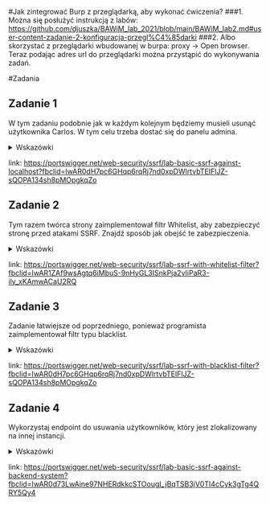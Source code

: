 #Jak zintegrować Burp z przeglądarką, aby wykonać ćwiczenia?
###1. Można się posłużyć instrukcją z labów: https://github.com/djuszka/BAWiM_lab_2021/blob/main/BAWiM_lab2.md#user-content-zadanie-2-konfiguracja-przegl%C4%85darki
###2. Albo skorzystać z przeglądarki wbudowanej w burpa: proxy -> Open browser. Teraz podając adres url do przeglądarki można przystąpić do wykonywania zadań.


#Zadania

## Zadanie 1
W tym zadaniu podobnie jak w każdym kolejnym będziemy musieli usunąć użytkownika Carlos. W tym celu trzeba dostać się do panelu admina.  

<details>
<summary>Wskazówki</summary>

* W narzędziu Burp przyjrzyj się dokładnie Requestowi, który jest wysyłany po naciśnięciu przycisku "Check Stock".
* W ćwiczeniu warto wykorzystywać burpRepeater.

</details>

link: https://portswigger.net/web-security/ssrf/lab-basic-ssrf-against-localhost?fbclid=IwAR0dH7pc6GHqp6rqRj7nd0xpDWlrtvbTEIFlJZ-sQOPA134sh8pMOpgkqZo

## Zadanie 2
Tym razem twórca strony zaimplementował filtr Whitelist, aby zabezpieczyć stronę przed atakami SSRF. Znajdź sposób jak obejść te zabezpieczenia.

<details>
<summary>Wskazówki</summary>

* Sprawdź, jaka będzie odpowiedź serwera, jeśli spróbujesz wykonać te same czynności co w zadaniu poprzednim.
* Do skutecznego ominięcia Whitelisty konieczne jest zmanipulowanie portem, dodanie @ do adresu oraz podwójnie zakodowanego znaku #.

</details>

link: https://portswigger.net/web-security/ssrf/lab-ssrf-with-whitelist-filter?fbclid=IwAR1ZAf9wsAgtq6iMbuS-9nHyGL3ISnkPja2vIiPaR3-ily_xKAmwACaU2RQ

## Zadanie 3
Zadanie łatwiejsze od poprzedniego, ponieważ programista zaimplementował filtr typu blacklist.

<details>
<summary>Wskazówki</summary>

* Wróć do prezentacji i sprawdź, jak można inaczej zapisać adres 127.0.0.1. Sprawdź jakie odpowiedzi zwraca serwer i wybierz odpowiednią metodę.
* Sprawdź, czy teraz możesz przejść do panelu admina. Jeśli nie -> spróbuj ponownie wykorzystać double URL encoding.

</details>

link: https://portswigger.net/web-security/ssrf/lab-ssrf-with-blacklist-filter?fbclid=IwAR0dH7pc6GHqp6rqRj7nd0xpDWlrtvbTEIFlJZ-sQOPA134sh8pMOpgkqZo

## Zadanie 4
Wykorzystaj endpoint do usuwania użytkowników, który jest zlokalizowany na innej instancji.

<details>
<summary>Wskazówki</summary>

* Skorzystaj z burpIntrudera, aby zbadać odpowiedzi o dostęp na panel admin z adresów 192.168.0.1 - 192.168.0.255. Poszukaj odpowiedzi o statusie 200.
* Darmowa wersja burpa nieco spowalnia proces tworzenia nowych requestów, dlatego warto odpalić burpIntrudera dwukrotnie, od zera z krokiem 1 i od 255 z krokiem -1.

</details>

link: https://portswigger.net/web-security/ssrf/lab-basic-ssrf-against-backend-system?fbclid=IwAR0d73LwAjne97NHERdkkcSTOougI_jBqTSB3jV0TI4cCyk3gTg4QRY5Qy4
